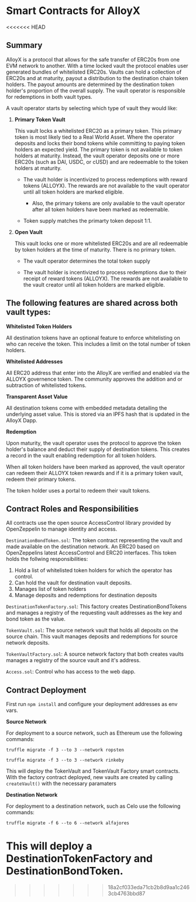 # Smart Contracts for AlloyX
<<<<<<< HEAD

## Summary

AlloyX is a protocol that allows for the safe transfer of ERC20s from one EVM network to another. With a time locked vault the protocol enables user generated bundles of whitelisted ERC20s.
Vaults can hold a collection of ERC20s and at maturity, payout a distribution to the destination chain token holders. The payout amounts are determined by the destination token holder's proportion of the overall supply. The vault operator is responsible for redemptions in both vault types.

A vault operator starts by selecting which type of vault they would like:

1.  **Primary Token Vault**

    This vault locks a whitelisted ERC20 as a primary token. This primary token is most likely tied to a Real World Asset. Where the operator deposits and locks their bond tokens while committing to paying token holders an expected yield. The primary token is not available to token holders at maturity. Instead, the vault operator deposits one or more ERC20s (such as DAI, USDC, or cUSD) and are redeemable to the token holders at maturity.

    - The vault holder is incentivized to process redemptions with reward tokens (ALLOYX). The rewards are not available to the vault operator until all token holders are marked eligible.

      - Also, the primary tokens are only available to the vault operator after all token holders have been marked as redeemable.

    - Token supply matches the primarty token deposit 1:1.

2.  **Open Vault**

    This vault locks one or more whitelisted ERC20s and are all redeemable by token holders at the time of maturity. There is no primary token.

    - The vault operator determines the total token supply

    - The vault holder is incentivized to process redemptions due to their receipt of reward tokens (ALLOYX). The rewards are not available to the vault creator until all token holders are marked eligible.

## The following features are shared across both vault types:

**Whitelisted Token Holders**

All destination tokens have an optional feature to enforce whitelisting on who can receive the token. This includes a limit on the total number of token holders.

**Whitelisted Addresses**

All ERC20 address that enter into the AlloyX are verified and enabled via the ALLOYX governence token. The community approves the addition and or subtraction of whitelisted tokens.

**Transparent Asset Value**

All destination tokens come with embedded metadata detailing the underlying asset value. This is stored via an IPFS hash that is updated in the AlloyX Dapp.

**Redemption**

Upon maturity, the vault operator uses the protocol to approve the token holder's balance and deduct their supply of destination tokens. This creates a record in the vault enabling redemption for all token holders.

When all token holders have been marked as approved, the vault operator can redeem their ALLOYX token rewards and if it is a primary token vault, redeem their primary tokens.

The token holder uses a portal to redeem their vault tokens.

## Contract Roles and Responsibilities

All contracts use the open source AccessControl library provided by OpenZeppelin to manage identity and access.

`DestinationBondToken.sol`: The token contract representing the vault and made available on the destination network. An ERC20 based on OpenZeppelins latest AccessControl and ERC20 interfaces. This token holds the follwing responsibilities:

1. Hold a list of whitelisted token holders for which the operator has control.
2. Can hold the vault for destination vault deposits.
3. Manages list of token holders
4. Manage deposits and redemptions for destination deposits

`DestinationTokenFactory.sol`: This factory creates DestinationBondTokens and manages a registry of the requesting vault addresses as the key and bond token as the value.

`TokenVault.sol`: The source network vault that holds all deposits on the source chain. This vault manages deposits and redemptions for source network deposits.

`TokenVaultFactory.sol`: A source network factory that both creates vaults manages a registry of the source vault and it's address.

`Access.sol`: Control who has access to the web dapp.

## Contract Deployment

First run `npm install` and configure your deployment addresses as env vars.

**Source Network**

For deployment to a source network, such as Ethereum use the following commands:

`truffle migrate -f 3 --to 3 --network ropsten`

`truffle migrate -f 3 --to 3 --network rinkeby`

This will deploy the TokenVault and TokenVault Factory smart contracts. With the factory contract deployed, new vaults are created by calling `createVault()` with the necessary paramaters

**Destination Network**

For deployment to a destination network, such as Celo use the following commands:

`truffle migrate -f 6 --to 6 --network alfajores`

This will deploy a DestinationTokenFactory and DestinationBondToken.
=======
>>>>>>> 18a2cf033eda71cb2b8d9aa1c2463cb4763bbd87
